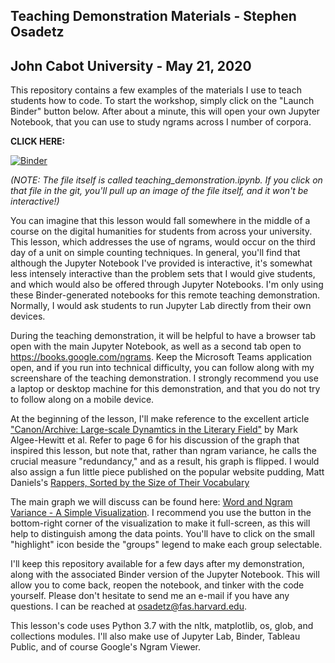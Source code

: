 ## Teaching Demonstration Materials - Stephen Osadetz
## John Cabot University - May 21, 2020

This repository contains a few examples of the materials I use to teach students how to code. To start the workshop, simply click on the "Launch Binder" button below. After about a minute, this will open your own Jupyter Notebook, that you can use to study ngrams across I number of corpora.

<b>CLICK HERE:</b>

[![Binder](https://mybinder.org/badge_logo.svg)](https://mybinder.org/v2/gh/sosadetz/teaching_demonstration/master)

*(NOTE: The file itself is called teaching_demonstration.ipynb. If you click on that file in the git, you'll pull up an image of the file itself, and it won't be interactive!)*

You can imagine that this lesson would fall somewhere in the middle of a course on the digital humanities for students from across your university. This lesson, which addresses the use of ngrams, would occur on the third day of a unit on simple counting techniques. In general, you'll find that although the Jupyter Notebook I've provided is interactive, it's somewhat less intensely interactive than the problem sets that I would give students, and which would also be offered through Jupyter Notebooks. I'm only using these Binder-generated notebooks for this remote teaching demonstration. Normally, I would ask students to run Jupyter Lab directly from their own devices.

During the teaching demonstration, it will be helpful to have a browser tab open with the main Jupyter Notebook, as well as a second tab open to https://books.google.com/ngrams. Keep the Microsoft Teams application open, and if you run into technical difficulty, you can follow along with my screenshare of the teaching demonstration. I strongly recommend you use a laptop or desktop machine for this demonstration, and that you do not try to follow along on a mobile device.

At the beginning of the lesson, I'll make reference to the excellent article <a href='https://litlab.stanford.edu/LiteraryLabPamphlet11.pdf'>"Canon/Archive: Large-scale Dynamtics in the Literary Field"</a> by Mark Algee-Hewitt et al. Refer to page 6 for his discussion of the graph that inspired this lesson, but note that, rather than ngram variance, he calls the crucial measure "redundancy," and as a result, his graph is flipped. I would also assign a fun little piece published on the popular website pudding, Matt Daniels's <a href='https://pudding.cool/projects/vocabulary/index.html'>Rappers, Sorted by the Size of Their Vocabulary</a>

The main graph we will discuss can be found here: <a href='https://public.tableau.com/profile/stephen8554#!/vizhome/collected_corpora_simple_counting_results/Sheet1?publish=yes'>Word and Ngram Variance - A Simple Visualization</a>. I recommend you use the button in the bottom-right corner of the visualization to make it full-screen, as this will help to distinguish among the data points. You'll have to click on the small "highlight" icon beside the "groups" legend to make each group selectable.

I'll keep this repository available for a few days after my demonstration, along with the associated Binder version of the Jupyter Notebook. This will allow you to come back, reopen the notebook, and tinker with the code yourself. Please don't hesitate to send me an e-mail if you have any questions. I can be reached at osadetz@fas.harvard.edu.

This lesson's code uses Python 3.7 with the nltk, matplotlib, os, glob, and collections modules. I'll also make use of Jupyter Lab, Binder, Tableau Public, and of course Google's Ngram Viewer.
